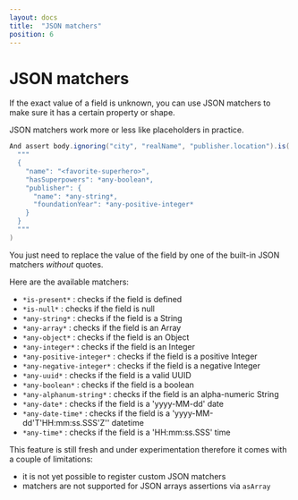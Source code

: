 ```yaml
---
layout: docs
title:  "JSON matchers"
position: 6
---
```


# JSON matchers

If the exact value of a field is unknown, you can use JSON matchers to make sure it has a certain property or shape.

JSON matchers work more or less like placeholders in practice.

```scala
And assert body.ignoring("city", "realName", "publisher.location").is(
  """
  {
    "name": "<favorite-superhero>",
    "hasSuperpowers": *any-boolean*,
    "publisher": {
      "name": *any-string*,
      "foundationYear": *any-positive-integer*
    }
  }
  """
)
```

You just need to replace the value of the field by one of the built-in JSON matchers *without* quotes.

Here are the available matchers:

- `*is-present*` : checks if the field is defined
- `*is-null*` : checks if the field is null
- `*any-string*` : checks if the field is a String
- `*any-array*` : checks if the field is an Array
- `*any-object*` : checks if the field is an Object
- `*any-integer*` : checks if the field is an Integer
- `*any-positive-integer*` : checks if the field is a positive Integer
- `*any-negative-integer*` : checks if the field is a negative Integer
- `*any-uuid*` : checks if the field is a valid UUID
- `*any-boolean*` : checks if the field is a boolean
- `*any-alphanum-string*` : checks if the field is an alpha-numeric String
- `*any-date*` : checks if the field is a 'yyyy-MM-dd' date
- `*any-date-time*` : checks if the field is a 'yyyy-MM-dd'T'HH:mm:ss.SSS'Z'' datetime
- `*any-time*` : checks if the field is a 'HH:mm:ss.SSS' time

This feature is still fresh and under experimentation therefore it comes with a couple of limitations:
- it is not yet possible to register custom JSON matchers
- matchers are not supported for JSON arrays assertions via `asArray`
